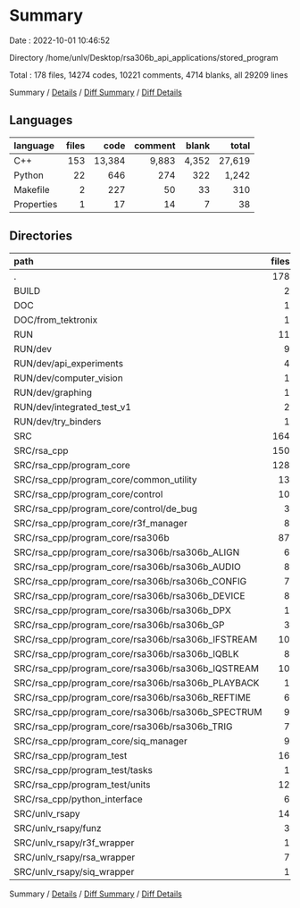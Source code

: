 # Summary

Date : 2022-10-01 10:46:52

Directory /home/unlv/Desktop/rsa306b_api_applications/stored_program

Total : 178 files,  14274 codes, 10221 comments, 4714 blanks, all 29209 lines

Summary / [Details](details.md) / [Diff Summary](diff.md) / [Diff Details](diff-details.md)

## Languages
| language | files | code | comment | blank | total |
| :--- | ---: | ---: | ---: | ---: | ---: |
| C++ | 153 | 13,384 | 9,883 | 4,352 | 27,619 |
| Python | 22 | 646 | 274 | 322 | 1,242 |
| Makefile | 2 | 227 | 50 | 33 | 310 |
| Properties | 1 | 17 | 14 | 7 | 38 |

## Directories
| path | files | code | comment | blank | total |
| :--- | ---: | ---: | ---: | ---: | ---: |
| . | 178 | 14,274 | 10,221 | 4,714 | 29,209 |
| BUILD | 2 | 220 | 53 | 42 | 315 |
| DOC | 1 | 17 | 14 | 7 | 38 |
| DOC/from_tektronix | 1 | 17 | 14 | 7 | 38 |
| RUN | 11 | 387 | 201 | 209 | 797 |
| RUN/dev | 9 | 370 | 171 | 165 | 706 |
| RUN/dev/api_experiments | 4 | 57 | 17 | 32 | 106 |
| RUN/dev/computer_vision | 1 | 15 | 14 | 11 | 40 |
| RUN/dev/graphing | 1 | 113 | 15 | 33 | 161 |
| RUN/dev/integrated_test_v1 | 2 | 144 | 110 | 69 | 323 |
| RUN/dev/try_binders | 1 | 41 | 15 | 20 | 76 |
| SRC | 164 | 13,650 | 9,953 | 4,456 | 28,059 |
| SRC/rsa_cpp | 150 | 13,344 | 9,868 | 4,326 | 27,538 |
| SRC/rsa_cpp/program_core | 128 | 11,704 | 9,378 | 3,774 | 24,856 |
| SRC/rsa_cpp/program_core/common_utility | 13 | 1,301 | 437 | 319 | 2,057 |
| SRC/rsa_cpp/program_core/control | 10 | 1,249 | 322 | 292 | 1,863 |
| SRC/rsa_cpp/program_core/control/de_bug | 3 | 149 | 54 | 51 | 254 |
| SRC/rsa_cpp/program_core/r3f_manager | 8 | 149 | 1,724 | 234 | 2,107 |
| SRC/rsa_cpp/program_core/rsa306b | 87 | 8,623 | 4,501 | 2,621 | 15,745 |
| SRC/rsa_cpp/program_core/rsa306b/rsa306b_ALIGN | 6 | 191 | 136 | 95 | 422 |
| SRC/rsa_cpp/program_core/rsa306b/rsa306b_AUDIO | 8 | 677 | 317 | 214 | 1,208 |
| SRC/rsa_cpp/program_core/rsa306b/rsa306b_CONFIG | 7 | 465 | 239 | 161 | 865 |
| SRC/rsa_cpp/program_core/rsa306b/rsa306b_DEVICE | 8 | 642 | 368 | 224 | 1,234 |
| SRC/rsa_cpp/program_core/rsa306b/rsa306b_DPX | 1 | 147 | 258 | 75 | 480 |
| SRC/rsa_cpp/program_core/rsa306b/rsa306b_GP | 3 | 204 | 111 | 85 | 400 |
| SRC/rsa_cpp/program_core/rsa306b/rsa306b_IFSTREAM | 10 | 1,321 | 578 | 396 | 2,295 |
| SRC/rsa_cpp/program_core/rsa306b/rsa306b_IQBLK | 8 | 830 | 353 | 256 | 1,439 |
| SRC/rsa_cpp/program_core/rsa306b/rsa306b_IQSTREAM | 10 | 1,426 | 629 | 383 | 2,438 |
| SRC/rsa_cpp/program_core/rsa306b/rsa306b_PLAYBACK | 1 | 27 | 41 | 26 | 94 |
| SRC/rsa_cpp/program_core/rsa306b/rsa306b_REFTIME | 6 | 456 | 245 | 165 | 866 |
| SRC/rsa_cpp/program_core/rsa306b/rsa306b_SPECTRUM | 9 | 1,251 | 394 | 285 | 1,930 |
| SRC/rsa_cpp/program_core/rsa306b/rsa306b_TRIG | 7 | 596 | 259 | 182 | 1,037 |
| SRC/rsa_cpp/program_core/siq_manager | 9 | 277 | 2,352 | 290 | 2,919 |
| SRC/rsa_cpp/program_test | 16 | 1,411 | 408 | 457 | 2,276 |
| SRC/rsa_cpp/program_test/tasks | 1 | 17 | 7 | 13 | 37 |
| SRC/rsa_cpp/program_test/units | 12 | 1,313 | 353 | 392 | 2,058 |
| SRC/rsa_cpp/python_interface | 6 | 229 | 82 | 95 | 406 |
| SRC/unlv_rsapy | 14 | 306 | 85 | 130 | 521 |
| SRC/unlv_rsapy/funz | 3 | 100 | 22 | 31 | 153 |
| SRC/unlv_rsapy/r3f_wrapper | 1 | 2 | 4 | 5 | 11 |
| SRC/unlv_rsapy/rsa_wrapper | 7 | 151 | 33 | 61 | 245 |
| SRC/unlv_rsapy/siq_wrapper | 1 | 2 | 4 | 5 | 11 |

Summary / [Details](details.md) / [Diff Summary](diff.md) / [Diff Details](diff-details.md)
